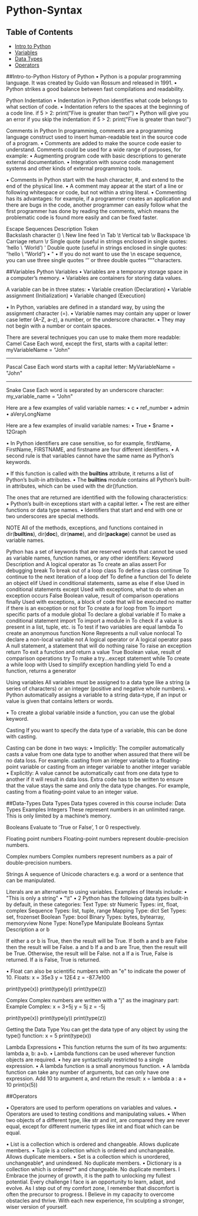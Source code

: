 # Python-Syntax

## Table of Contents

- [Intro to Python](#Intro-to-Python)
- [Variables](#Variables)
- [Data Types](#Data-Types)
- [Operators](#Operators)


##Intro-to-Python
History of Python
•	Python is a popular programming language. It was created by Guido van Rossum and released in 1991.
•	Python strikes a good balance between fast compilations and readability.

Python Indentation
•	Indentation in Python identifies what code belongs to what section of code.
•	Indentation refers to the spaces at the beginning of a code line.
if 5 > 2:
  print("Five is greater than two!")
•	Python will give you an error if you skip the indentation:
if 5 > 2:
print("Five is greater than two!")


Comments in Python
In programming, comments are a programming language construct used to insert human-readable text in the source code of a program.
•	Comments are added to make the source code easier to understand.
Comments could be used for a wide range of purposes, for example: 
•	Augmenting program code with basic descriptions to generate external documentation.
•	Integration with source code management systems and other kinds of external programming tools.

•	Comments in Python start with the hash character, #, and extend to the end of the physical line.
•	A comment may appear at the start of a line or following whitespace or code, but not within a string literal.
•	Commenting has its advantages: for example, if a programmer creates an application and there are bugs in the code, another programmer can easily follow what the first programmer has done by reading the comments, which means the problematic code is found more easily and can be fixed faster.

Escape Sequences
 Description
 Token  
Backslash character (\)
 \\
New line feed
\n 
Tab
\t 
Vertical tab
\v 
Backspace
\b
Carriage return
\r
Single quote (useful in strings enclosed in single quotes: ‘hello \ ‘World’)
\' 
Double quote (useful in strings enclosed in single quotes: “hello \ “World”)
•	\"
•	If you do not want to use the \n escape sequence, you can use three single quotes ‘’’ or three double quotes “""characters.


##Variables
Python Variables
•	Variables are a temporary storage space in a computer’s memory.
•	Variables are containers for storing data values.

A variable can be in three states:
•	Variable creation (Declaration)
•	Variable assignment (Initialization)
•	Variable changed (Execution)

•	In Python, variables are defined in a standard way, by using the assignment character (=).
•	Variable names may contain any upper or lower case letter (A–Z, a–z), a number, or the underscore character. 
•	They may not begin with a number or contain spaces.

There are several techniques you can use to make them more readable:
Camel Case
Each word, except the first, starts with a capital letter:
myVariableName = "John"
________________________________________
Pascal Case
Each word starts with a capital letter:
MyVariableName = "John"
________________________________________
Snake Case
Each word is separated by an underscore character:
my_variable_name = "John"


Here are a few examples of valid variable names:
•	c
•	ref_number
•	admin
•	aVeryLongName

Here are a few examples of invalid variable names:
•	True
•	$name
•	12Graph

•	In Python identifiers are case sensitive, so for example, firstName, FirstName, FIRSTNAME, and firstname are four different identifiers.
•	A second rule is that variables cannot have the same name as Python’s keywords.

•	If this function is called with the __builtins__ attribute, it returns a list of Python’s built-in attributes.
•	The __builtins__ module contains all Python’s built-in attributes, which can be used with the dir()function.

The ones that are returned are identified with the following characteristics:
•	Python’s built-in exceptions start with a capital letter.
•	The rest are either functions or data type names.
•	Identifiers that start and end with one or two underscores are special methods.

 NOTE
 All of the methods, exceptions, and functions contained in  
dir(__builtins__), dir(__doc__), dir(__name__), and dir(__package__) cannot be used as variable names.

Python has a set of keywords that are reserved words that cannot be used as variable names, function names, or any other identifiers:
Keyword	Description
and
A logical operator
as
To create an alias
assert
For debugging
break
To break out of a loop
class
To define a class
continue
To continue to the next iteration of a loop
def
To define a function
del
To delete an object
elif
Used in conditional statements, same as else if
else
Used in conditional statements
except
Used with exceptions, what to do when an exception occurs
False
Boolean value, result of comparison operations
finally
Used with exceptions, a block of code that will be executed no matter if there is an exception or not
for
To create a for loop
from
To import specific parts of a module
global
To declare a global variable
if
To make a conditional statement
import
To import a module
in
To check if a value is present in a list, tuple, etc.
is
To test if two variables are equal
lambda
To create an anonymous function
None
Represents a null value
nonlocal
To declare a non-local variable
not
A logical operator
or
A logical operator
pass
A null statement, a statement that will do nothing
raise
To raise an exception
return
To exit a function and return a value
True
Boolean value, result of comparison operations
try
To make a try...except statement
while
To create a while loop
with	Used to simplify exception handling
yield	To end a function, returns a generator


Using variables
All variables must be assigned to a data type like a string (a series of characters) or an integer (positive and negative whole numbers).
•	Python automatically assigns a variable to a string data-type, if an input or value is given that contains letters or words.

•	To create a global variable inside a function, you can use the global keyword.


Casting
If you want to specify the data type of a variable, this can be done with casting.

Casting can be done in two ways:
•	Implicitly: The compiler automatically casts a value from one data type to another when assured that there will be no data loss.
For example. casting from an integer variable to a floating-point variable or casting from an integer variable to another integer variable 
•	Explicitly: A value cannot be automatically cast from one data type to another if it will result in data loss. Extra code has to be written to ensure that the value stays the same and only the data type changes.
For example, casting from a floating-point value to an integer value.

##Data-Types
Data Types
Data types covered in this course include:
 Data Types
 Examples
 Integers
 These represent numbers in an unlimited range. This is only limited by a machine’s memory.

 Booleans
 Evaluate to ‘True or False’, 1 or 0 respectively.

 Floating point numbers
 Floating-point numbers represent double-precision numbers.

 Complex numbers
 Complex numbers represent numbers as a pair of double-precision numbers.

 Strings
 A sequence of Unicode characters e.g. a word or a sentence that can be manipulated.

Literals are an alternative to using variables. Examples of literals include:
•	"This is only a string"
•	"\t"
•	2
Python has the following data types built-in by default, in these categories:
Text Type:	str
Numeric Types:	int, float, complex
Sequence Types:	list, tuple, range
Mapping Type:	dict
Set Types:	set, frozenset
Boolean Type:	bool
Binary Types:	bytes, bytearray, memoryview
None Type:	NoneType
Manipulate Booleans
 Syntax
 Description
 a or b
 
If either a or b is True, then the result will be True. 
If both a and b are False then the result will be False.
 a and b
 If a and b are True, then the result will be True. Otherwise, the result will be False.
 not a
 If a is True, False is returned. If a is False, True is returned.

•	Float can also be scientific numbers with an "e" to indicate the power of 10.
Floats:
x = 35e3
y = 12E4
z = -87.7e100

print(type(x))
print(type(y))
print(type(z))


Complex
Complex numbers are written with a "j" as the imaginary part:
Example
Complex:
x = 3+5j
y = 5j
z = -5j

print(type(x))
print(type(y))
print(type(z))


Getting the Data Type
You can get the data type of any object by using the type() function:
x = 5
print(type(x))

Lambda Expressions
•	This function returns the sum of its two arguments: lambda a, b: a+b.
•	Lambda functions can be used wherever function objects are required.
•	hey are syntactically restricted to a single expression.
•	A lambda function is a small anonymous function.
•	A lambda function can take any number of arguments, but can only have one expression.
Add 10 to argument a, and return the result:
x = lambda a : a + 10
print(x(5))


##Operators

•	Operators are used to perform operations on variables and values.
•	Operators are used to testing conditions and manipulating values.
•	When two objects of a different type, like str and int, are compared they are never equal, except for different numeric types like int and float which can be equal.

•	List is a collection which is ordered and changeable. Allows duplicate members.
•	Tuple is a collection which is ordered and unchangeable. Allows duplicate members.
•	Set is a collection which is unordered, unchangeable*, and unindexed. No duplicate members.
•	Dictionary is a collection which is ordered** and changeable. No duplicate members.
I Embrace the journey of growth, it is the path to unlocking my fullest potential. Every challenge I face is an opportunity to learn, adapt, and evolve. As I step out of my comfort zone, I remember that discomfort is often the precursor to progress. I Believe in my capacity to overcome obstacles and thrive. With each new experience, I’m sculpting a stronger, wiser version of yourself.





